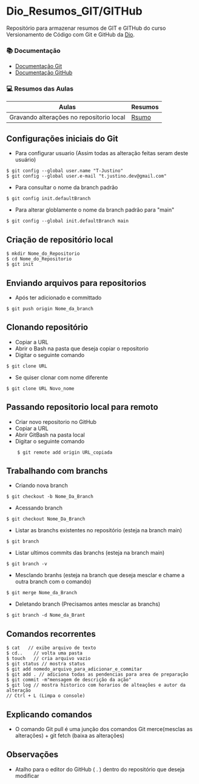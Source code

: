 
# Dio_Resumos_GIT/GITHub 
Repositório para armazenar resumos de GIT e GITHub do curso Versionamento de Código com Git e GitHub da [Dio](https://www.dio.me).

### 📚 Documentação
- [Documentação Git](https://git-scm.com/doc)
- [Documentação GitHub](https://docs.github.com/pt) 

### 💻 Resumos das Aulas
| Aulas | Resumos|
|-------|--------|
|Gravando alterações no repositorio local|[Rsumo]()|

## Configurações iniciais do Git
- Para configurar usuario (Assim todas as alteração feitas seram deste usuário) 
```
$ git config --global user.name "T-Justino" 
$ git config --global user.e-mail "t.justino.dev@gmail.com"
```
- Para consultar o nome da branch padrão
```
$ git config init.defaultBranch
```
- Para alterar  globlamente o nome da branch padrão para "main"
```
$ git config --global init.defaultBranch main

```
## Criação de repositório local
```
$ mkdir Nome_do_Repositorio
$ cd Nome_do_Repositorio
$ git init
```
## Enviando arquivos para repositorios
- Após ter adicionado e committado
```
$ git push origin Nome_da_branch
```
## Clonando repositório 

- Copiar a URL
- Abrir o Bash na pasta que deseja copiar o repositorio
- Digitar o seguinte comando
```
$ git clone URL
```
- Se quiser clonar com nome diferente
```
$ git clone URL Novo_nome
```
## Passando repositorio local para remoto
- Criar novo repositorio no GitHub
- Copiar a URL 
- Abrir GitBash na pasta local
- Digitar o seguinte comando 
```
    $ git remote add origin URL_copiada
```
## Trabalhando com branchs
- Criando nova branch
```
$ git checkout -b Nome_Da_Branch
```
- Acessando branch
```
$ git checkout Nome_Da_Branch
```
- Listar as branchs existentes no repositório (esteja na branch main)
```
$ git branch
```
- Listar ultimos commits das branchs (esteja na branch main)
```
$ git branch -v
```
- Mesclando branhs (esteja na branch que deseja mesclar e chame a outra branch com o comando)
```
$ git merge Nome_da_Branch
```
- Deletando branch (Precisamos antes mesclar as branchs)
```
$ git branch -d Nome_da_Brant
```
## Comandos recorrentes 
```
$ cat   // exibe arquivo de texto 
$ cd..    // volta uma pasta
$ touch   // cria arquivo vazio
$ git status // mostra status
$ git add nomedo_arquivo_para_adicionar_e_commitar
$ git add . // adiciona todas as pendencias para area de preparação 
$ git commit -m"mensagem de descrição da ação"
$ git log // mostra historico com horarios de alteações e autor da alteração 
// Ctrl + L (Limpa o console)
```
## Explicando comandos 
- O comando Git pull é uma junção dos comandos Git merce(mesclas as alterações) + git fetch (baixa as alterações)
## Observações
- Atalho para o editor do GitHub ( . ) dentro do repositório que deseja modificar
